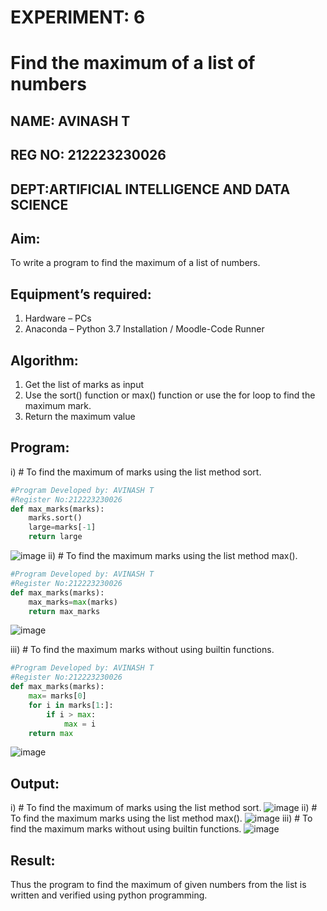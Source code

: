 # EXPERIMENT: 6
# Find the maximum of a list of numbers
## NAME: AVINASH T
## REG NO: 212223230026
## DEPT:ARTIFICIAL INTELLIGENCE AND DATA SCIENCE
## Aim:
To write a program to find the maximum of a list of numbers.
## Equipment’s required:
1.	Hardware – PCs
2.	Anaconda – Python 3.7 Installation / Moodle-Code Runner
## Algorithm:
1.	Get the list of marks as input
2.	Use the sort() function or max() function or use the for loop to find the maximum mark.
3.	Return the maximum value
## Program:

i)	# To find the maximum of marks using the list method sort.
```Python
#Program Developed by: AVINASH T
#Register No:212223230026
def max_marks(marks):
    marks.sort()
    large=marks[-1]
    return large
```
![image](https://github.com/AVINASH05T/FindMaximum/assets/151514286/d9b6cbda-10e1-4732-b36a-45aab28113ee)
ii)	# To find the maximum marks using the list method max().
```Python
#Program Developed by: AVINASH T
#Register No:212223230026
def max_marks(marks):
    max_marks=max(marks)
    return max_marks
```
![image](https://github.com/AVINASH05T/FindMaximum/assets/151514286/08540aa6-1e36-4ea6-b8fc-e81d14577a82)

iii) # To find the maximum marks without using builtin functions.
```Python
#Program Developed by: AVINASH T
#Register No:212223230026
def max_marks(marks):
    max= marks[0]
    for i in marks[1:]:
        if i > max:
            max = i
    return max
```
![image](https://github.com/AVINASH05T/FindMaximum/assets/151514286/857f0900-1e7a-4b29-8482-f06404cb4ffb)

## Output:
i)	# To find the maximum of marks using the list method sort.
![image](https://github.com/AVINASH05T/FindMaximum/assets/151514286/e7ccf7f5-4988-438b-b64e-cca28bfb88d9)
ii)	# To find the maximum marks using the list method max().
![image](https://github.com/AVINASH05T/FindMaximum/assets/151514286/661310a9-ec15-404a-bec2-b288b0a1a06b)
iii) # To find the maximum marks without using builtin functions.
![image](https://github.com/AVINASH05T/FindMaximum/assets/151514286/8c5ae5ee-a462-4432-8c9f-5d346b4264bc)

## Result:
Thus the program to find the maximum of given numbers from the list is written and verified using python programming.
